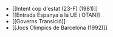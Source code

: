 - [[Intent cop d'estat (23-F) (1981)]]
- [[Entrada Espanya a la UE i OTAN]]
- [[Governs Transició]]
- [[Jocs Olimpics de Barcelona (1992)]]